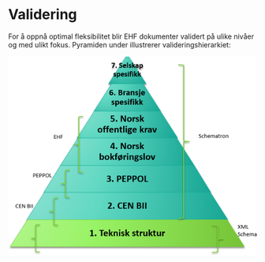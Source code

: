 # Validering

For å oppnå optimal fleksibilitet blir EHF dokumenter validert på ulike nivåer og med ulikt fokus. Pyramiden under illustrerer valideringshierarkiet:

![Valideringspyramide](../images/validering.png "Valideringspyramide")
